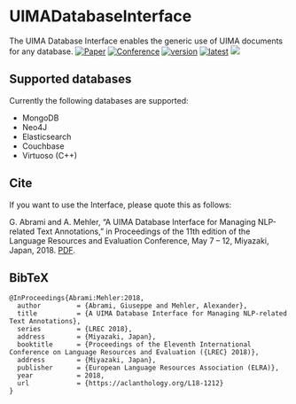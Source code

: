 # UIMADatabaseInterface
The UIMA Database Interface enables the generic use of UIMA documents for any database.
[![Paper](http://img.shields.io/badge/paper-ACL--anthology-B31B1B.svg)](https://aclanthology.org/L18-1212.pdf)
[![Conference](http://img.shields.io/badge/conference-LREC--2022-4b44ce.svg)](http://lrec2018.lrec-conf.org/en/)
[![version](https://img.shields.io/github/license/texttechnologylab/UIMADatabaseInterface)]()
[![latest](https://img.shields.io/github/v/release/texttechnologylab/UIMADatabaseInterface)]()
[![](https://jitpack.io/v/texttechnologylab/UIMADatabaseInterface.svg)](https://jitpack.io/#texttechnologylab/UIMADatabaseInterface)

## Supported databases
Currently the following databases are supported:
* MongoDB
* Neo4J
* Elasticsearch
* Couchbase
* Virtuoso (C++)


## Cite
If you want to use the Interface, please quote this as follows:

G. Abrami and A. Mehler, “A UIMA Database Interface for Managing NLP-related Text Annotations,” in Proceedings of the 11th edition of the Language Resources and Evaluation Conference, May 7 – 12, Miyazaki, Japan, 2018.  [PDF](https://www.texttechnologylab.org/wp-content/uploads/2018/03/UIMA-DI.pdf).


## BibTeX
```
@InProceedings{Abrami:Mehler:2018,
  author         = {Abrami, Giuseppe and Mehler, Alexander},
  title          = {A UIMA Database Interface for Managing NLP-related Text Annotations},
  series         = {LREC 2018},
  address        = {Miyazaki, Japan},
  booktitle      = {Proceedings of the Eleventh International Conference on Language Resources and Evaluation ({LREC} 2018)},
  address        = {Miyazaki, Japan},
  publisher      = {European Language Resources Association (ELRA)},  
  year           = 2018,
  url            = {https://aclanthology.org/L18-1212}
}
```
